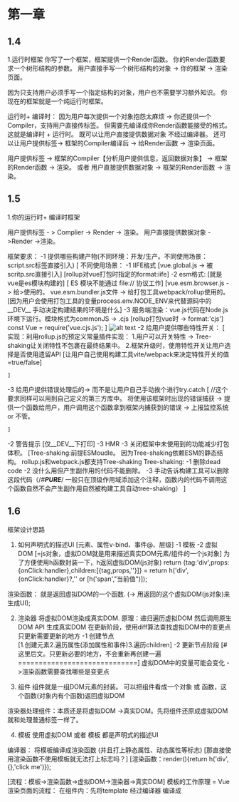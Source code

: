 # 第一章
## 1.4
1.运行时框架
你写了一个框架，框架提供一个Render函数。
你的Render函数要求一个树形结构的参数。 
用户直接手写一个树形结构的对象 -> 你的框架 -> 渲染页面。

因为只支持用户必须手写一个指定结构的对象，用户也不需要学习额外知识。
你现在的框架就是一个纯运行时框架。

运行时+ 编译时：
因为用户每次提供一个对象抱怨太麻烦 -> 你还提供一个Compiler，支持用户直接传标签。
但需要先编译成你Render函数能接受的格式。 这就是编译时 + 运行时。
既可以让用户直接提供数据对象 不经过编译器。
还可以让用户提供标签-> 框架的Compiler编译后  -> 给Render函数 -> 渲染页面。


用户提供标签 -> 框架的Compiler【分析用户提供信息，返回数据对象】 -> 框架的Render函数 -> 渲染。
或者 
用户直接提供数据对象 -> 框架的Render函数 -> 渲染。


## 1.5
1.你的运行时+ 编译时框架

用户提供标签 - > Complier -> Render -> 渲染。
用户直接提供数据对象 ->Render ->渲染。

框架要求：
-1 提供哪些构建产物(不同环境：开发/生产。不同使用场景：script.src标签直接引入)
    [
        不同使用场景：
        -1 IIFE格式 [vue.global.js -> 被scritp.src直接引入] [rollup对vue打包时指定的format:iife]
        -2 esm格式: [就是vue是es模块构建的] [ ES 模块不能通过 file:// 协议工作] 
        [vue.esm.browser.js   -> 给<script type='module'> import Vue from 'https://unpkg.com/vue@3/dist/vue.esm-browser.js' </script>>使用的。
         vue.esm.bundler.js文件 -> 给打包工具webpack/rollup使用的。 [因为用户会使用打包工具的变量process.env.NODE_ENV来代替源码中的__DEV__ 手动决定构建结果的环境是什么]
        -3 服务端渲染：vue.js代码在Node.js环境下运行。模块格式为commonJS -> .cjs [rollup打包vue时 -> format:'cjs']
            const Vue = require('vue.cjs.js');
    ]
![alt text](image-2.png)
-2 给用户提供哪些特性开关：
    [
        实现：利用rollup.js的预定义常量插件实现：
        1.用户可以开关特性 -> Tree-shaking让关闭特性不包裹在最终结果中。
        2.框架升级时，使用特性开关让用户选择是否使用遗留API [让用户自己使用构建工具vite/webpack来决定特性开关的值=true/false]

    ]
-3 给用户提供错误处理后的-> 而不是让用户自己手动挨个进行try.catch
    [
        //这个要求同样可以用到自己定义的第三方库中。
        将使用该框架时出现的错误捕获 -> 提供一个函数给用户，用户调用这个函数拿到框架内捕获到的错误 -> 上报监控系统 or 不管。
       
    ]

-2 警告提示 [仅__DEV__下打印]
-3 HMR
-3 关闭框架中未使用到的功能减少打包体积。
    [Tree-shaking:前提ESMoudle。
    因为Tree-shaking依赖ESM的静态结构。
    rollup.js和webpack.js都支持Tree-shaking
    Tree-shaking: -1 删除dead code -2 没什么用但产生副作用的代码不能删除。 -3 手动告诉构建工具可以删除这段代码（/*#__PURE__*/ 一般只在顶级作用域添加这个注释，函数内的代码不调用这个函数自然不会产生副作用自然被构建工具自动tree-shaking）
    ]


## 1.6
框架设计思路
1. 如何声明式的描述UI [元素、属性v-bind、事件@、层级]
    -1 模板
    -2 虚拟DOM   [=js对象，虚拟DOM就是用来描述真实DOM元素/组件的一个js对象]
        为了方便使用h函数封装一下，h返回虚拟DOM(js对象)
        return {tag:'div',props:{onClick:handler},children:[{tag,props,''}]}
        = return h('div',{onClick:handler}?,'' or [h('span',"当前值")]);

渲染函数：
就是返回虚拟DOM的一个函数.  (-> 用返回的这个虚拟DOM(js对象)来生成UI); 

2. 渲染器
将虚拟DOM渲染成真实DOM.
原理：递归遍历虚拟DOM 然后调用原生DOM API 生成真实DOM
    在更新阶段，使用diff算法查找虚拟DOM中的变更点 只更新需要更新的地方
-1 创建节点    
    [1.创建元素2.遍历属性(添加属性和事件)3.遍历children]
-2 更新节点阶段 
    [#这里后文。只更新必要的地方，不会重新再创建一遍=============================]
    虚拟DOM中的变量可能会变化 ->渲染函数需要查找哪些是变更点




3. 组件
组件就是一组DOM元素的封装。 
可以把组件看成一个对象 或 函数，这个函数(对象内有个函数)返回虚拟DOM
<!-- 虚拟DOM就是描述真实DOM元素/组件的一个js对象。 -->

渲染器处理组件：本质还是将虚拟DOM ->真实DOM。先将组件还原成虚拟DOM就和处理普通标签一样了。



4. 模板
使用虚拟DOM 或者 模板 都是声明式的描述UI

编译器：
将模板编译成渲染函数 (并且打上静态属性、动态属性等标志)  [那直接使用渲染函数不使用模板就无法打上标志吗？]
[渲染函数：render(){return h('div',{},'click me')});



[流程：模板->渲染函数->虚拟DOM->渲染器->真实DOM]
模板的工作原理 = Vue渲染页面的流程：
    在组件内：先将template 经过编译器 编译成 <script>内的渲染函数  (或者你直接提供渲染函数，不写模板)
             然后渲染器 将渲染函数返回的虚拟DOM渲染为真实DOM
             

5. vue由各个模板之间联系组成
渲染器：将虚拟DOM -> 真实DOM
    -1 创建阶段
    -2 更新阶段 [这里的更新阶段就需要自动查找虚拟DOM中有哪些是变量且变量改变了]
编译器：将模板 -> 渲染函数

因为渲染器挨个查找虚拟DOM中哪些是变量麻烦 
->
所以让编译器在将模板编译成渲染函数时，自动将哪些是动态属性打上标签。
然后传给渲染器中附带上这些信息


# 第四章
## 4.1

1. 副作用函数
就是该函数的执行会直接或间接的影响其它函数的执行

<!-- 就是当修改这个数据时 -> 凡是读取该数据的函数都会重新定义一遍[不是，普通的变量/函数用重新定义一遍？]
                                            都会重新执行一遍 [仅计算属性、watch这类中包含响应式数据的函数才需要重新执行一遍？] -->


响应式数据：
将一个数据变为响应式数据：(就是拦截数据的读取和设置操作)
数据的get： 将函数都放入桶内
数据的set： 将函数从桶里拿出来重新定义一次[重新定义还是重新执行一遍？]


2. 




# 问题
1.vue使用rollup.js打包？









